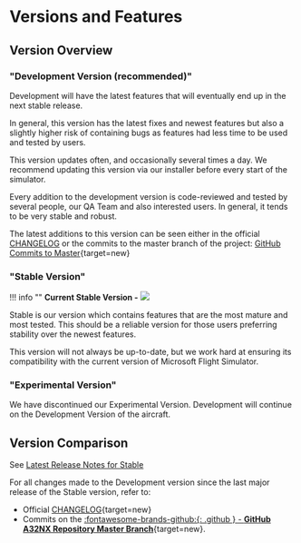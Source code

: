 # Versions and Features

## Version Overview

### "Development Version (recommended)"

Development will have the latest features that will eventually end up in the next stable release.

In general, this version has the latest fixes and newest features but also a slightly higher risk of containing bugs as features had less time to be used and tested by users.

This version updates often, and occasionally several times a day. We recommend updating this version via our installer before every start of the simulator.

Every addition to the development version is code-reviewed and tested by several people, our QA Team and also interested users. In general, it tends to be very stable and robust.

The latest additions to this version can be seen either in the official [CHANGELOG](https://github.com/flybywiresim/a32nx/blob/master/.github/CHANGELOG.md) or the commits to the master branch of the project: [GitHub Commits to Master](https://github.com/flybywiresim/a32nx/commits/master){target=new}

### "Stable Version"

!!! info ""
    **Current Stable Version -** <img src="https://img.shields.io/github/v/release/flybywiresim/a32nx.svg?color=2F4E5B&style=flat" />

Stable is our version which contains features that are the most mature and most tested. This should be a reliable version for those users preferring stability over the newest features.

This version will not always be up-to-date, but we work hard at ensuring its compatibility with the current version of Microsoft Flight Simulator.

### "Experimental Version"

We have discontinued our Experimental Version. Development will continue on the Development Version of the aircraft. 

## Version Comparison

See [Latest Release Notes for Stable](/latest-release)

For all changes made to the Development version since the last major release of the Stable version, refer to:

- Official [CHANGELOG](https://github.com/flybywiresim/a32nx/blob/master/.github/CHANGELOG.md#080){target=new}
- Commits on the [:fontawesome-brands-github:{: .github } - **GitHub A32NX Repository Master Branch**](https://github.com/flybywiresim/a32nx/commits/master){target=new}.
